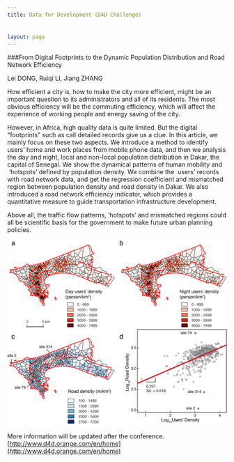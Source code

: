 ```yaml
---
title: Data for Development (D4D Challenge)


layout: page
---
```


###From Digital Footprints to the Dynamic Population Distribution and Road Network Efficiency


Lei DONG, Ruiqi LI, Jiang ZHANG


How efficient a city is, how to make the city more efficient, might be an important question to its administrators and all of its residents. The most obvious efficiency will be the commuting efficiency, which will affect the experience of working people and energy saving of the city.


However, in Africa, high quality data is quite limited. But the digital “footprints” such as call detailed records give us a clue. In this article, we mainly focus on these two aspects. We introduce a method to identify users’ home and work places from mobile phone data, and then we analysis the day and night, local and non-local population distribution in Dakar, the capital of Senegal. We show the dynamical patterns of human mobility and  ‘hotspots’ defined by population density. We combine the  users’ records with road network data, and get the regression coefficient and mismatched region between population density and road density in Dakar. We also introduced a road network efficiency indicator, which provides a quantitative measure to guide transportation infrastructure development. 


Above all, the traffic flow patterns, ‘hotspots’ and mismatched regions could all be scientific basis for the government to make future urban planning policies.


![figure3](/media/files/2015/01/figure3DayNightPop.png)


More information will be updated after the conference. [http://www.d4d.orange.com/en/home](http://www.d4d.orange.com/en/home)